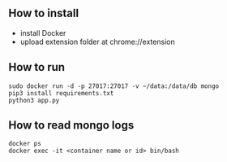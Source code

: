 ## How to install
* install Docker
* upload extension folder at chrome://extension

## How to run
```
sudo docker run -d -p 27017:27017 -v ~/data:/data/db mongo
pip3 install requirements.txt
python3 app.py
```

## How to read mongo logs
```
docker ps
docker exec -it <container name or id> bin/bash
```


